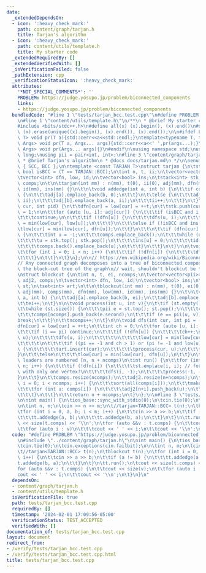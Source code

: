 ```yaml
---
data:
  _extendedDependsOn:
  - icon: ':heavy_check_mark:'
    path: content/graph/tarjan.h
    title: Tarjan's algorithm
  - icon: ':heavy_check_mark:'
    path: content/utils/template.h
    title: My starter code
  _extendedRequiredBy: []
  _extendedVerifiedWith: []
  _isVerificationFailed: false
  _pathExtension: cpp
  _verificationStatusIcon: ':heavy_check_mark:'
  attributes:
    '*NOT_SPECIAL_COMMENTS*': ''
    PROBLEM: https://judge.yosupo.jp/problem/biconnected_components
    links:
    - https://judge.yosupo.jp/problem/biconnected_components
  bundledCode: "#line 1 \"tests/tarjan_bcc.test.cpp\"\n#define PROBLEM \"https://judge.yosupo.jp/problem/biconnected_components\"\
    \n#line 1 \"content/utils/template.h\"\n/**\n * @brief My starter code\n */\n\n\
    #include <bits/stdc++.h>\n#define all(x) (x).begin(), (x).end()\n#define makeunique(x)\
    \ (x).erase(unique((x).begin(), (x).end()), (x).end());\n\n#ifdef LOCAL\ntemplate<typename\
    \ T> void pr(T a){std::cerr<<a<<std::endl;}\ntemplate<typename T, typename...\
    \ Args> void pr(T a, Args... args){std::cerr<<a<<' ',pr(args...);}\n#else\ntemplate<typename...\
    \ Args> void pr(Args... args){}\n#endif\n\nusing namespace std;\nusing ll = long\
    \ long;\nusing pii = pair<int, int>;\n#line 3 \"content/graph/tarjan.h\"\n\n/**\n\
    \ * @brief Tarjan's algorithm\n * @docs docs/tarjan.md\n */\n\nenum class TARJAN\
    \ { SCC, BCC };\n\ntemplate <const TARJAN T>\nstruct tarjan {\n\tstatic constexpr\
    \ bool isBCC = (T == TARJAN::BCC);\n\tint n, t, ii;\n\tvector<vector<pii>> adj;\n\
    \tvector<int> dfn, low, id;\n\tvector<bool> ins;\n\tstack<int> stk;\n\tvector<vector<int>>\
    \ comps;\n\t\n\ttarjan(int mm) : n(mm), t(0), ii(0), adj(mm), dfn(mm), low(mm),\
    \ id(mm), ins(mm) {}\n\t\n\tvoid addedge(int a, int b) {\n\t\tif constexpr (!isBCC)\
    \ {\n\t\t\tadj[a].emplace_back(b, 0);\n\t\t}\n\t\telse {\n\t\t\tadj[a].emplace_back(b,\
    \ ii);\n\t\t\tadj[b].emplace_back(a, ii);\n\t\t\tii++;\n\t\t}\n\t}\n\n\tvoid dfs(int\
    \ cur, int pid) {\n\t\tdfn[cur] = low[cur] = ++t;\n\t\tstk.push(cur);\n\t\tins[cur]\
    \ = 1;\n\n\t\tfor (auto [u, i]: adj[cur]) {\n\t\t\tif (isBCC and i == pid)\n\t\
    \t\t\tcontinue;\n\n\t\t\tif (!dfn[u]) {\n\t\t\t\tdfs(u, i);\n\t\t\t\tlow[cur]\
    \ = min(low[cur], low[u]);\n\t\t\t}\n\t\t\telse if (!isBCC and ins[u])\n\t\t\t\
    \tlow[cur] = min(low[cur], dfn[u]);\n\t\t}\n\t\t\n\t\tif (dfn[cur] == low[cur])\
    \ {\n\t\t\tint u = -1;\n\t\t\tcomps.emplace_back();\n\t\t\twhile (u != cur) {\n\
    \t\t\t\tu = stk.top(); stk.pop();\n\t\t\t\tins[u] = 0;\n\t\t\t\tid[u] = cur;\n\
    \t\t\t\tcomps.back().emplace_back(u);\n\t\t\t}\n\t\t}\n\t}\n\n\tvoid run() {\n\
    \t\tfor (int i = 0; i < n; i++) {\n\t\t\tif (!dfn[i]) {\n\t\t\t\tdfs(i, -1);\n\
    \t\t\t}\n\t\t}\n\t}\n};\n\n// https://en.wikipedia.org/wiki/Biconnected_component\n\
    // Any connected graph decomposes into a tree of biconnected components called\
    \ the block-cut tree of the graph\n// wait, shouldn't blockcut be the same then??\n\
    \nstruct blockcut {\n\tint n, t, ei, ncomps;\n\tvector<vector<pii>> adj;\n\tvector<vector<int>>\
    \ adj2, comps;\n\tvector<int> dfn, low, id;\n\tvector<bool> ins;\n\tstack<pii>\
    \ st;\n\tset<int> art;\n\t\n\tblockcut(int mm) : n(mm), t(0), ei(0), ncomps(0),\
    \ adj(mm), comps(mm), dfn(mm), low(mm), id(mm), ins(mm) {}\n\t\n\tvoid addedge(int\
    \ a, int b) {\n\t\tadj[a].emplace_back(b, ei);\n\t\tadj[b].emplace_back(a, ei);\n\
    \t\tei++;\n\t}\n\n\tvoid process(int u, int v){\n\t\tif (st.empty()) return;\n\
    \t\twhile (st.size()) {\n\t\t\tpii e = st.top(); st.pop();\n\t\t\tcomps[ncomps].push_back(e.first);\n\
    \t\t\tcomps[ncomps].push_back(e.second);\n\t\t\tif (e == pii(u, v))\n\t\t\t\t\
    break;\n\t\t}\n\t\tncomps++;\n\t}\n\n\tvoid dfs(int cur, int pi = -1) {\n\t\t\
    dfn[cur] = low[cur] = ++t;\n\t\tint ch = 0;\n\t\tfor (auto [u, i]: adj[cur]) {\n\
    \t\t\tif (i == pi) continue;\n\t\t\tif (!dfn[u]) {\n\t\t\t\tch++;\n\t\t\t\tst.emplace(cur,\
    \ u);\n\t\t\t\tdfs(u, i);\n\t\t\t\t\n\t\t\t\tlow[cur] = min(low[cur], low[u]);\n\
    \t\t\t\t\n\t\t\t\tif ((pi == -1 and ch > 1) or (pi != -1 and low[u] >= dfn[cur]))\
    \ {\n\t\t\t\t\tart.insert(cur);\n\t\t\t\t\tprocess(cur, u);\n\t\t\t\t}\n\t\t\t\
    }\n\t\t\telse\n\t\t\t\tlow[cur] = min(low[cur], dfn[u]);\n\t\t}\n\t}\n\n\t// Block\
    \ leaders are numbered [n, n + ncomps)\n\tint run() {\n\t\tfor (int i = 0; i <\
    \ n; i++) {\n\t\t\tif (!dfn[i]) {\n\t\t\t\tst.emplace(i, i); // for components\
    \ with only one vertex?\n\t\t\t\tdfs(i, -1);\n\t\t\t\tprocess(-1, -1);\n\t\t\t\
    }\n\t\t}\n\t\tcomps.resize(ncomps);\n\t\tadj2.resize(n+ncomps);\n\t\tfor (int\
    \ i = 0; i < ncomps; i++) {\n\t\t\tsort(all(comps[i]));\n\t\t\tmakeunique(comps[i]);\n\
    \t\t\tfor (int u: comps[i]) {\n\t\t\t\tadj2[n+i].push_back(u);\n\t\t\t\tadj2[u].push_back(n+i);\n\
    \t\t\t}\n\t\t}\n\t\treturn n + ncomps;\n\t}\n};\n\n#line 3 \"tests/tarjan_bcc.test.cpp\"\
    \n\nint main() {\n\tios_base::sync_with_stdio(0);\n\tcin.tie(0);\n\tcin.exceptions(cin.failbit);\n\
    \n\tint n, m;\n\tcin >> n >> m;\n\t//tarjan<TARJAN::BCC> t(n);\n\tblockcut t(n);\n\
    \tfor (int i = 0, a, b; i < m; i++) {\n\t\tcin >> a >> b;\n\t\tif (a != b) {\n\
    \t\t\tt.addedge(a, b);\n\t\t\tt.addedge(b, a);\n\t\t}\n\t}\n\tt.run();\n\tcout\
    \ << size(t.comps) << '\\n';\n\tfor (auto &&v : t.comps) {\n\t\tcout << size(v);\n\
    \t\tfor (auto i : v)\n\t\t\tcout << ' ' << i;\n\t\tcout << '\\n';\n\t}\n}\n"
  code: "#define PROBLEM \"https://judge.yosupo.jp/problem/biconnected_components\"\
    \n#include \"../content/graph/tarjan.h\"\n\nint main() {\n\tios_base::sync_with_stdio(0);\n\
    \tcin.tie(0);\n\tcin.exceptions(cin.failbit);\n\n\tint n, m;\n\tcin >> n >> m;\n\
    \t//tarjan<TARJAN::BCC> t(n);\n\tblockcut t(n);\n\tfor (int i = 0, a, b; i < m;\
    \ i++) {\n\t\tcin >> a >> b;\n\t\tif (a != b) {\n\t\t\tt.addedge(a, b);\n\t\t\t\
    t.addedge(b, a);\n\t\t}\n\t}\n\tt.run();\n\tcout << size(t.comps) << '\\n';\n\t\
    for (auto &&v : t.comps) {\n\t\tcout << size(v);\n\t\tfor (auto i : v)\n\t\t\t\
    cout << ' ' << i;\n\t\tcout << '\\n';\n\t}\n}\n"
  dependsOn:
  - content/graph/tarjan.h
  - content/utils/template.h
  isVerificationFile: true
  path: tests/tarjan_bcc.test.cpp
  requiredBy: []
  timestamp: '2024-02-01 17:09:56-05:00'
  verificationStatus: TEST_ACCEPTED
  verifiedWith: []
documentation_of: tests/tarjan_bcc.test.cpp
layout: document
redirect_from:
- /verify/tests/tarjan_bcc.test.cpp
- /verify/tests/tarjan_bcc.test.cpp.html
title: tests/tarjan_bcc.test.cpp
---
```

